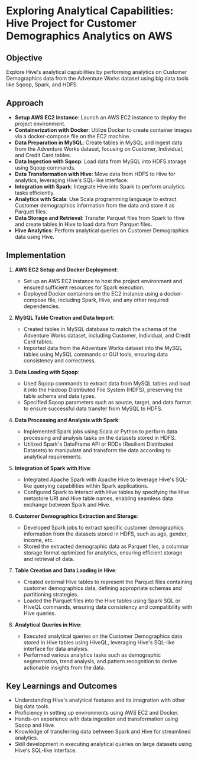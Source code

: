 # Exploring Analytical Capabilities: Hive Project for Customer Demographics Analytics on AWS

## Objective
Explore Hive's analytical capabilities by performing analytics on Customer Demographics data from the Adventure Works dataset using big data tools like Sqoop, Spark, and HDFS.

## Approach
- **Setup AWS EC2 Instance**: Launch an AWS EC2 instance to deploy the project environment.
- **Containerization with Docker**: Utilize Docker to create container images via a docker-compose file on the EC2 machine.
- **Data Preparation in MySQL**: Create tables in MySQL and ingest data from the Adventure Works dataset, focusing on Customer, Individual, and Credit Card tables.
- **Data Ingestion with Sqoop**: Load data from MySQL into HDFS storage using Sqoop commands.
- **Data Transformation with Hive**: Move data from HDFS to Hive for analytics, leveraging Hive's SQL-like interface.
- **Integration with Spark**: Integrate Hive into Spark to perform analytics tasks efficiently.
- **Analytics with Scala**: Use Scala programming language to extract Customer demographics information from the data and store it as Parquet files.
- **Data Storage and Retrieval**: Transfer Parquet files from Spark to Hive and create tables in Hive to load data from Parquet files.
- **Hive Analytics**: Perform analytical queries on Customer Demographics data using Hive.

## Implementation

1. **AWS EC2 Setup and Docker Deployment**:
   - Set up an AWS EC2 instance to host the project environment and ensured sufficient resources for Spark execution.
   - Deployed Docker containers on the EC2 instance using a docker-compose file, including Spark, Hive, and any other required dependencies.

2. **MySQL Table Creation and Data Import**:
   - Created tables in MySQL database to match the schema of the Adventure Works dataset, including Customer, Individual, and Credit Card tables.
   - Imported data from the Adventure Works dataset into the MySQL tables using MySQL commands or GUI tools, ensuring data consistency and correctness.

3. **Data Loading with Sqoop**:
   - Used Sqoop commands to extract data from MySQL tables and load it into the Hadoop Distributed File System (HDFS), preserving the table schema and data types.
   - Specified Sqoop parameters such as source, target, and data format to ensure successful data transfer from MySQL to HDFS.

4. **Data Processing and Analysis with Spark**:
   - Implemented Spark jobs using Scala or Python to perform data processing and analysis tasks on the datasets stored in HDFS.
   - Utilized Spark's DataFrame API or RDDs (Resilient Distributed Datasets) to manipulate and transform the data according to analytical requirements.

5. **Integration of Spark with Hive**:
   - Integrated Apache Spark with Apache Hive to leverage Hive's SQL-like querying capabilities within Spark applications.
   - Configured Spark to interact with Hive tables by specifying the Hive metastore URI and Hive table names, enabling seamless data exchange between Spark and Hive.

6. **Customer Demographics Extraction and Storage**:
   - Developed Spark jobs to extract specific customer demographics information from the datasets stored in HDFS, such as age, gender, income, etc.
   - Stored the extracted demographic data as Parquet files, a columnar storage format optimized for analytics, ensuring efficient storage and retrieval of data.

7. **Table Creation and Data Loading in Hive**:
   - Created external Hive tables to represent the Parquet files containing customer demographics data, defining appropriate schemas and partitioning strategies.
   - Loaded the Parquet files into the Hive tables using Spark SQL or HiveQL commands, ensuring data consistency and compatibility with Hive queries.

8. **Analytical Queries in Hive**:
   - Executed analytical queries on the Customer Demographics data stored in Hive tables using HiveQL, leveraging Hive's SQL-like interface for data analysis.
   - Performed various analytics tasks such as demographic segmentation, trend analysis, and pattern recognition to derive actionable insights from the data.


## Key Learnings and Outcomes

- Understanding Hive's analytical features and its integration with other big data tools.
- Proficiency in setting up environments using AWS EC2 and Docker.
- Hands-on experience with data ingestion and transformation using Sqoop and Hive.
- Knowledge of transferring data between Spark and Hive for streamlined analytics.
- Skill development in executing analytical queries on large datasets using Hive's SQL-like interface.

